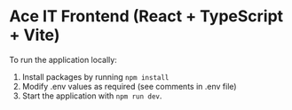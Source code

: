 # Ace IT Frontend (React + TypeScript + Vite)

To run the application locally:

1. Install packages by running `npm install`
2. Modify .env values as required (see comments in .env file)
3. Start the application with `npm run dev`.
